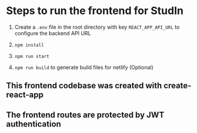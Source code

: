 
# Steps to run the frontend for StudIn

1. Create a `.env` file in the root directory with key `REACT_APP_API_URL` to configure the backend API URL

2. `npm install`

3. `npm run start`

4. `npm run build` to generate build files for netlify (Optional)

## This frontend codebase was created with create-react-app

## The frontend routes are protected by JWT authentication
